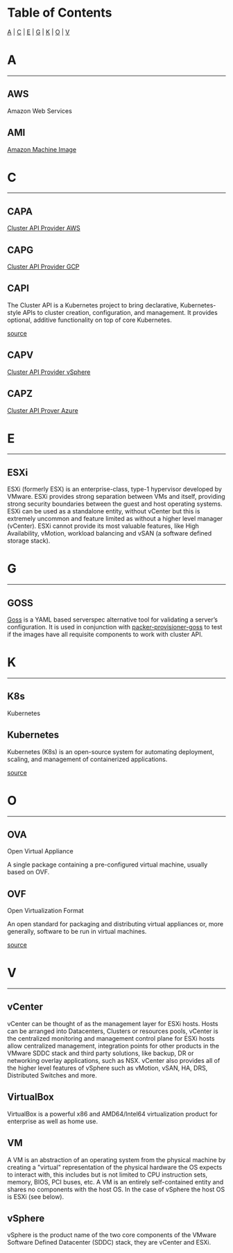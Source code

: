 # Table of Contents

[A](#a) | [C](#c) | [E](#e) | [G](#g) | [K](#k) | [O](#o) | [V](#v)

# A
---

## AWS

Amazon Web Services

## AMI

[Amazon Machine Image](https://docs.aws.amazon.com/AWSEC2/latest/UserGuide/AMIs.html)

# C
---

## CAPA

[Cluster API Provider AWS](https://github.com/kubernetes-sigs/cluster-api-provider-aws)

## CAPG

[Cluster API Provider GCP](https://github.com/kubernetes-sigs/cluster-api-provider-gcp)

## CAPI

The Cluster API is a Kubernetes project to bring declarative, Kubernetes-style APIs to cluster creation, configuration, and management. It provides optional, additive functionality on top of core Kubernetes.

[source](https://github.com/kubernetes-sigs/cluster-api)

## CAPV

[Cluster API Provider vSphere](https://github.com/kubernetes-sigs/cluster-api-provider-vsphere)

## CAPZ

[Cluster API Prover Azure](https://github.com/kubernetes-sigs/cluster-api-provider-azure)


# E
---

## ESXi

ESXi (formerly ESX) is an enterprise-class, type-1 hypervisor developed by VMware. ESXi provides strong separation between VMs and itself, providing strong security boundaries between the guest and host operating systems. ESXi can be used as a standalone entity, without vCenter but this is extremely uncommon and feature limited as without a higher level manager (vCenter). ESXi cannot provide its most valuable features, like High Availability, vMotion, workload balancing and vSAN (a software defined storage stack).

# G
---

## GOSS

[Goss](https://github.com/aelsabbahy/goss) is a YAML based serverspec alternative tool for validating a server’s configuration.  It is used in conjunction with [packer-provisioner-goss](https://github.com/YaleUniversity/packer-provisioner-goss/releases) to test if the images have all requisite components to work with cluster API.

# K
---

## K8s

Kubernetes

## Kubernetes

Kubernetes (K8s) is an open-source system for automating deployment, scaling, and management of containerized applications.

[source](https://kubernetes.io)

# O
---

## OVA

Open Virtual Appliance

A single package containing a pre-configured virtual machine, usually based on OVF.

## OVF

Open Virtualization Format

An open standard for packaging and distributing virtual appliances or, more generally, software to be run in virtual machines.

[source](https://en.wikipedia.org/wiki/Open_Virtualization_Format)

# V
---

## vCenter

vCenter can be thought of as the management layer for ESXi hosts. Hosts can be arranged into Datacenters, Clusters or resources pools, vCenter is the centralized monitoring and management control plane for ESXi hosts allow centralized management, integration points for other products in the VMware SDDC stack and third party solutions, like backup, DR or networking overlay applications, such as NSX. vCenter also provides all of the higher level features of vSphere such as vMotion, vSAN, HA, DRS, Distributed Switches and more.

## VirtualBox

VirtualBox is a powerful x86 and AMD64/Intel64 virtualization product for enterprise as well as home use.

## VM

A VM is an abstraction of an operating system from the physical machine by creating a "virtual" representation of the physical hardware the OS expects to interact with, this includes but is not limited to CPU instruction sets, memory, BIOS, PCI buses, etc. A VM is an entirely self-contained entity and shares no components with the host OS. In the case of vSphere the host OS is ESXi (see below).

## vSphere

vSphere is the product name of the two core components of the VMware Software Defined Datacenter (SDDC) stack, they are vCenter and ESXi.
